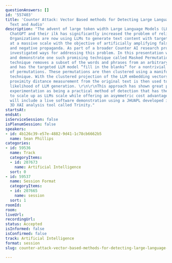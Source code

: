 ```yaml
---
questionAnswers: []
id: '557403'
title: 'Counter Attack: Vector Based methods for Detecting Large Language Model Generated
  Text and Audio'
description: "The advent of large token width Large Language Models (LLMs) such as
  ChatGPT and their ilk has significantly increased the problem of reliable detection.
  Organizations are now using LLMs to generate text content with targeted precision
  at a massive scale with the objective of artificially amplifying false narratives
  and negative propaganda. As part of a broader Counter AI research program we have
  investigated ways for addressing this problem. In this presentation we will discuss
  and demonstrate one such promising technique called Masked Permutations. \r\n\r\nThis
  technique removes a subset of the words and phrases from an arbitrary input text
  and has the targeted LLM model “fill in the blanks” for a nontrivial collection
  of permutations. These permutations are then clustered using a manifold approximation
  technique. With the clustered projection of the LLM embedding vectors in hand, a
  proximity distance measurement from the original text is then used to determine
  likelihood of LLM generation. \r\n\r\nThis approach has shown great potential in
  experimentation as being a practical method of detection that has the potential
  to scale up as LLMs scale while offering an asymmetric cost advantage. The discussion
  will include a live software demonstration using a JHUAPL developed interactive
  3D XAI analysis tool called Trinity."
startsAt: 
endsAt: 
isServiceSession: false
isPlenumSession: false
speakers:
- id: 4b126c39-e57e-4882-9d41-1c78cb6662b5
  name: Sean Phillips
categories:
- id: 59536
  name: Track
  categoryItems:
  - id: 207673
    name: Artificial Intelligence
  sort: 0
- id: 59537
  name: Session Format
  categoryItems:
  - id: 207665
    name: session
  sort: 1
roomId: 
room: 
liveUrl: 
recordingUrl: 
status: Accepted
isInformed: false
isConfirmed: false
track: Artificial Intelligence
format: session
slug: counter-attack-vector-based-methods-for-detecting-large-language-model-generated-text-and-audio

---
```

